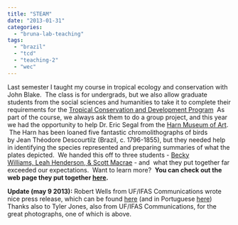 ```yaml
---
title: "STEAM"
date: "2013-01-31"
categories: 
  - "bruna-lab-teaching"
tags: 
  - "brazil"
  - "tcd"
  - "teaching-2"
  - "wec"
---
```


Last semester I taught my course in tropical ecology and conservation with John Blake.  The class is for undergrads, but we also allow graduate students from the social sciences and humanities to take it to complete their requirements for the [Tropical Conservation and Development Program](http://tcd.ufl.edu/)  As part of the course, we always ask them to do a group project, and this year we had the opportunity to help Dr. Eric Segal from the [Harn Museum of Art](http://www.harn.ufl.edu).  The Harn has been loaned five fantastic chromolithographs of birds by Jean Théodore Descourtilz (Brazil, c. 1796-1855), but they needed help in identifying the species represented and preparing summaries of what the plates depicted.  We handed this off to three students - [Becky Williams, Leah Henderson, & Scott Macrae](http://descourtilz.wordpress.com/2012/12/20/authors/) - and  what they put together far exceeded our expectations.  Want to learn more?  **You can check out the web page they put together [here](http://descourtilz.wordpress.com/).**

**Update (may 9 2013):** Robert Wells from UF/IFAS Communications wrote  nice press release, which can be found [here](http://news.ufl.edu/2013/04/24/merge-science-and-art/) (and in Portuguese [here](http://brunalab.org/2013/10/08/estudantes-identificam-aves/)) Thanks also to Tyler Jones, also from UF/IFAS Communications, for the great photographs, one of which is above.

